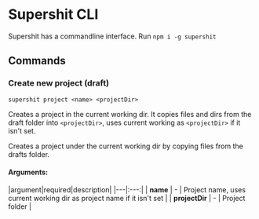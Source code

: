 Supershit CLI
=============

Supershit has a commandline interface. Run `npm i -g supershit`

## Commands

### Create new project (draft)

`supershit project <name> <projectDir>`

 Creates a project in the current working dir. It copies files and dirs from the draft folder into `<projectDir>`, uses current working as `<projectDir>` if it isn't set.

Creates a project under the current working dir by copying files from the drafts folder.


#### Arguments:
|argument|required|description|
|---|:---:|
| **name** | - | Project name, uses current working dir as project name if it isn't set |
| **projectDir** | - | Project folder |
